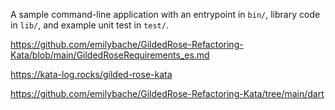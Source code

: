A sample command-line application with an entrypoint in `bin/`, library code
in `lib/`, and example unit test in `test/`.


https://github.com/emilybache/GildedRose-Refactoring-Kata/blob/main/GildedRoseRequirements_es.md

https://kata-log.rocks/gilded-rose-kata

https://github.com/emilybache/GildedRose-Refactoring-Kata/tree/main/dart